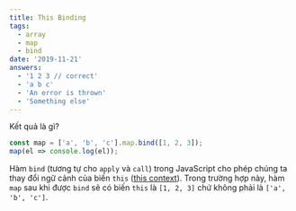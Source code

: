 ```yaml
---
title: This Binding
tags:
  - array
  - map
  - bind
date: '2019-11-21'
answers:
  - '1 2 3 // correct'
  - 'a b c'
  - 'An error is thrown'
  - 'Something else'
---
```


Kết quả là gì?

```javascript
const map = ['a', 'b', 'c'].map.bind([1, 2, 3]);
map(el => console.log(el));
```

<!-- explanation -->

Hàm `bind` (tương tự cho `apply` và `call`) trong JavaScript cho phép chúng ta thay đổi ngữ cảnh của biến `this` ([this context](https://duthaho.com/blogs/js-this-context)). Trong trường hợp này, hàm `map` sau khi được `bind` sẽ có biến `this` là `[1, 2, 3]` chứ không phải là `['a', 'b', 'c']`.
